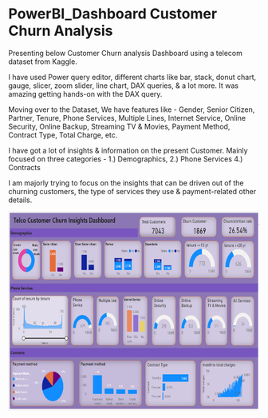 # PowerBI_Dashboard Customer Churn Analysis

Presenting below Customer Churn analysis Dashboard using a telecom dataset from Kaggle.

I have used Power query editor, different charts like bar, stack, donut chart, gauge, slicer, zoom slider, line chart, DAX queries, & a lot more.
It was amazing getting hands-on with the DAX query.

Moving over to the Dataset,
We have features like - Gender, Senior Citizen, Partner, Tenure, Phone Services, Multiple Lines, Internet Service, Online Security, Online Backup, Streaming TV & Movies, Payment Method, Contract Type, Total Charge, etc.

I have got a lot of insights & information on the present Customer.
Mainly focused on three categories - 1.) Demographics, 2.) Phone Services 4.) Contracts


I am majorly trying to focus on the insights that can be driven out of the churning customers, the type of services they use & payment-related other details.


<img align="center" src="Churn_Insights_Dashboard.PNG" height=400>
